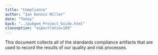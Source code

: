 ```yaml
---
title: "Compliance"
author: "Ian Dennis Miller"
date: "Today"
back: "../pubgem_Project_Guide.html"
classoption: "aspectratio=169"
---
```


This document collects all of the standards compliance artifacts that are used to record the results of our quality and risk processes.
